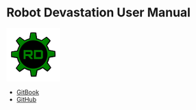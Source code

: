 # Robot Devastation User Manual

![Robot Devastation Logo](assets/robotDevastation-125px.png)

- [GitBook](https://www.gitbook.com/book/asrob-uc3m/robotdevastation-user-manual)
- [GitHub](https://github.com/asrob-uc3m/robotDevastation-user-manual)

